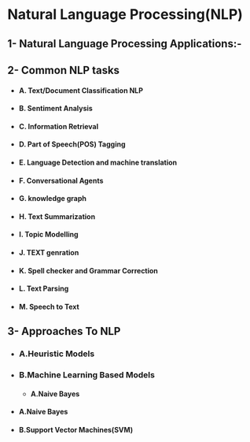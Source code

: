 # Natural Language Processing(NLP)

## **1- Natural Language Processing Applications:-**

## **2- Common NLP tasks**

  * #### A. Text/Document Classification NLP
  * #### B. Sentiment Analysis
  * #### C. Information Retrieval
  * #### D. Part of Speech(POS) Tagging
  * #### E. Language Detection and machine translation
  * #### F. Conversational Agents
  * #### G. knowledge graph
  * #### H. Text Summarization
  * #### I. Topic Modelling
  * #### J. TEXT genration
  * #### K. Spell checker and Grammar Correction
  * #### L. Text Parsing
  * #### M. Speech to Text

## **3- Approaches To NLP**
 * ### A.Heuristic Models
 * ### B.Machine Learning Based Models
    * #### A.Naive Bayes
 * #### A.Naive Bayes
 * #### B.Support Vector Machines(SVM)
